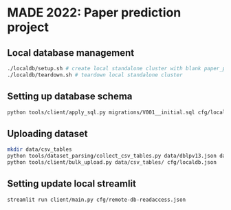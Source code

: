# MADE 2022: Paper prediction project

## Local database management

```bash
./localdb/setup.sh # create local standalone cluster with blank paper_prediction database
./localdb/teardown.sh # teardown local standalone cluster
```

## Setting up database schema
```bash
python tools/client/apply_sql.py migrations/V001__initial.sql cfg/localdb.json
```

## Uploading dataset
```bash
mkdir data/csv_tables
python tools/dataset_parsing/collect_csv_tables.py data/dblpv13.json data/csv_tables/
python tools/client/bulk_upload.py data/csv_tables/ cfg/localdb.json
```

## Setting update local streamlit

```
streamlit run client/main.py cfg/remote-db-readaccess.json
```

